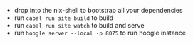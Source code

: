 - drop into the nix-shell to bootstrap all your dependencies
- run `cabal run site build` to build
- run `cabal run site watch` to build and serve
- run `hoogle server --local -p 8075` to run hoogle instance

